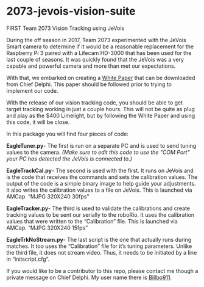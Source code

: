 # 2073-jevois-vision-suite

FIRST Team 2073 Vision Tracking using JeVois

During the off season in 2017, Team 2073 experimented with the JeVois Smart camera to determine if it would be a reasonable replacement for the Raspberry Pi 3 paired with a Lifecam HD-3000 that has been used for the last couple of seasons. It was quickly found that the JeVois was a very capable and powerful camera and more than met our expectations.

With that, we embarked on creating a [White Paper](https://www.chiefdelphi.com/media/papers/3405) that can be downloaded from Chief Delphi. This paper should be followed prior to trying to implement our code.

With the release of our vision tracking code, you should be able to get target tracking working in just a couple hours. This will not be quite as plug and play as the $400 Limelight, but by following the White Paper and using this code, it will be close.

In this package you will find four pieces of code: 

**EagleTuner.py**-
The first is run on a separate PC and is used to send tuning values to the camera.
 *(Make sure to edit this code to use the "COM Port" your PC has detected the JeVois is connected to.)*

**EagleTrackCal.py**-
The second is used with the first. It runs on JeVois and is the code that receives the commands and sets the calibration values. The output of the code is a simple binary image to help guide your adjustments. It also writes the calibration values to a file on JeVois. This is launched via AMCap. “MJPG 320X240 30fps”


**EagleTracker.py**-
The third is used to validate the calibrations and create tracking values to be sent our serially to the roboRio. It uses the calibration values that were written to the “Calibration” file. This is launched via AMCap. “MJPG 320X240 15fps”


**EagleTrkNoStream.py**-
The last script is the one that actually runs during matches. It too uses the “Calibration” file for it’s tuning parameters. Unlike the third file, it does not stream video. Thus, it needs to be initiated by a line in “initscript.cfg”.

If you would like to be a contributor to this repo, please contact me though a private message on Chief Delphi. My user name there is [Billbo911](https://www.chiefdelphi.com/forums/member.php?u=10773).


